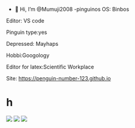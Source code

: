 - 👋 Hi, I’m @Mumuji2008
-pinguinos
OS: Binbos


Editor: VS code

Pinguin type:yes

Depressed: Mayhaps

Hobbi:Googology

Editor for latex:Scientific Workplace

Site: https://penguin-number-123.github.io
# h
![](https://img.shields.io/badge/Editor-VSCode-informational?style=plastic&logo=visual-studio-code&logoColor=white&color=2bbc8a)
![](https://img.shields.io/badge/OS-Windows-blue?style=plastic&logo=windows&logocolor=white)
![](https://img.shields.io/badge/Languages%3A-Python%2C%20Js-blue?style=plastic&logo=python,javascript)
<!---
Mumuji2008/Mumuji2008 is a ✨ special ✨ repository because its `README.md` (this file) appears on your GitHub profile.
You can click the Preview link to take a look at your changes.
--->

